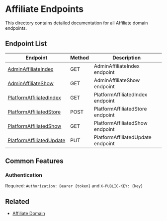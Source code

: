 # Affiliate Endpoints

This directory contains detailed documentation for all Affiliate domain endpoints.

## Endpoint List

| Endpoint | Method | Description |
| -------- | ------ | ----------- |
| [AdminAffiliateIndex](./AdminAffiliateIndex.md) | GET | AdminAffiliateIndex endpoint |
| [AdminAffiliateShow](./AdminAffiliateShow.md) | GET | AdminAffiliateShow endpoint |
| [PlatformAffiliatedIndex](./PlatformAffiliatedIndex.md) | GET | PlatformAffiliatedIndex endpoint |
| [PlatformAffiliatedStore](./PlatformAffiliatedStore.md) | POST | PlatformAffiliatedStore endpoint |
| [PlatformAffiliatedShow](./PlatformAffiliatedShow.md) | GET | PlatformAffiliatedShow endpoint |
| [PlatformAffiliatedUpdate](./PlatformAffiliatedUpdate.md) | PUT | PlatformAffiliatedUpdate endpoint |

## Common Features

### Authentication

Required: `Authorization: Bearer {token}` and `X-PUBLIC-KEY: {key}`

## Related

- [Affiliate Domain](../README.md)
